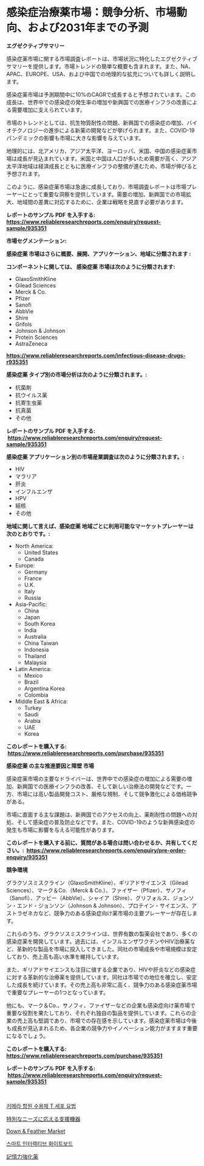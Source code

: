 <p><h1>感染症治療薬市場：競争分析、市場動向、および2031年までの予測</h1></p><p><strong>エグゼクティブサマリー</strong></p>
<p><p>感染症薬市場に関する市場調査レポートは、市場状況に特化したエグゼクティブサマリーを提供します。市場トレンドの簡単な概要も含まれます。また、NA、APAC、EUROPE、USA、および中国での地理的な拡充についても詳しく説明します。</p><p>感染症薬市場は予測期間中に10%のCAGRで成長すると予想されています。この成長は、世界中での感染症の発生率の増加や新興国での医療インフラの改善による需要増加に支えられています。</p><p>市場のトレンドとしては、抗生物質耐性の問題、新興国での感染症の増加、バイオテクノロジーの進歩による新薬の開発などが挙げられます。また、COVID-19パンデミックの影響も市場に大きな影響を与えています。</p><p>地理的には、北アメリカ、アジア太平洋、ヨーロッパ、米国、中国の感染症薬市場は成長が見込まれています。米国と中国は人口が多いため需要が高く、アジア太平洋地域は経済成長とともに医療インフラの整備が進むため、市場が伸びると予想されます。</p><p>このように、感染症薬市場は急速に成長しており、市場調査レポートは市場プレーヤーにとって重要な洞察を提供しています。需要の増加、新興国での市場拡大、地域間の差異に対応するために、企業は戦略を見直す必要があります。</p></p>
<p><strong>レポートのサンプル PDF を入手する: <a href="https://www.reliableresearchreports.com/enquiry/request-sample/935351">https://www.reliableresearchreports.com/enquiry/request-sample/935351</a></strong></p>
<p><strong>市場セグメンテーション:</strong></p>
<p><strong> 感染症薬 市場はさらに概要、展開、アプリケーション、地域に分類されます :</strong></p>
<p><strong>コンポーネントに関しては、 感染症薬 市場は次のように分類されます: &nbsp;</strong></p>
<p><ul><li>GlaxoSmithKline</li><li>Gilead Sciences</li><li>Merck & Co.</li><li>Pfizer</li><li>Sanofi</li><li>AbbVie</li><li>Shire</li><li>Grifols</li><li>Johnson & Johnson</li><li>Protein Sciences</li><li>AstraZeneca</li></ul></p>
<p><strong><a href="https://www.reliableresearchreports.com/infectious-disease-drugs-r935351">https://www.reliableresearchreports.com/infectious-disease-drugs-r935351</a></strong></p>
<p><strong> 感染症薬 タイプ別の市場分析は次のように分類されます。:</strong></p>
<p><ul><li>抗菌剤</li><li>抗ウイルス薬</li><li>抗寄生虫薬</li><li>抗真菌</li><li>その他</li></ul></p>
<p><strong>レポートのサンプル PDF を入手する: &nbsp;<a href="https://www.reliableresearchreports.com/enquiry/request-sample/935351">https://www.reliableresearchreports.com/enquiry/request-sample/935351</a></strong></p>
<p><strong> 感染症薬 アプリケーション別の市場産業調査は次のように分類されます。:</strong></p>
<p><ul><li>HIV</li><li>マラリア</li><li>肝炎</li><li>インフルエンザ</li><li>HPV</li><li>結核</li><li>その他</li></ul></p>
<p><strong>地域に関して言えば、感染症薬 地域ごとに利用可能なマーケットプレーヤーは次のとおりです。:</strong></p>
<p><ul>
    <li>
        North America:
        <ul>
            <li>United States</li>
            <li>Canada</li>
        </ul>
    </li>
    <li>
        Europe:
        <ul>
            <li>Germany</li>
            <li>France</li>
            <li>U.K.</li>
            <li>Italy</li>
            <li>Russia</li>
        </ul>
    </li>
    <li>
        Asia-Pacific:
        <ul>
            <li>China</li>
            <li>Japan</li>
            <li>South Korea</li>
            <li>India</li>
            <li>Australia</li>
            <li>China Taiwan</li>
            <li>Indonesia</li>
            <li>Thailand</li>
            <li>Malaysia</li>
        </ul>
    </li>
    <li>
        Latin America:
        <ul>
            <li>Mexico</li>
            <li>Brazil</li>
            <li>Argentina Korea</li>
            <li>Colombia</li>
        </ul>
    </li>
    <li>
        Middle East & Africa:
        <ul>
            <li>Turkey</li>
            <li>Saudi</li>
            <li>Arabia</li>
            <li>UAE</li>
            <li>Korea</li>
        </ul>
    </li>
    </ul></p>
<p><strong>このレポートを購入する: &nbsp;<a href="https://www.reliableresearchreports.com/purchase/935351">https://www.reliableresearchreports.com/purchase/935351</a></strong></p>
<p><strong>感染症薬 の主な推進要因と障壁 市場</strong></p>
<p><p>感染症薬市場の主要なドライバーは、世界中での感染症の増加による需要の増加、新興国での医療インフラの改善、そして新しい治療法の開発などです。一方、市場には高い製品開発コスト、厳格な規制、そして競争激化による価格競争がある。</p><p>市場に直面する主な課題は、新興国でのアクセスの向上、薬剤耐性の問題への対処、そして感染症の普及防止などです。また、COVID-19のような新興感染症の発生も市場に影響を与える可能性があります。</p></p>
<p><strong>このレポートを購入する前に、質問がある場合は問い合わせるか、共有してください。:&nbsp; <a href="https://www.reliableresearchreports.com/enquiry/pre-order-enquiry/935351">https://www.reliableresearchreports.com/enquiry/pre-order-enquiry/935351</a></strong></p>
<p><strong>競争環境</strong></p>
<p><p>グラクソスミスクライン（GlaxoSmithKline）、ギリアドサイエンス（Gilead Sciences）、マーク＆Co.（Merck & Co.）、ファイザー（Pfizer）、サノフィ（Sanofi）、アッビー（AbbVie）、シャイア（Shire）、グリフォルス、ジョンソン・エンド・ジョンソン（Johnson & Johnson）、プロテイン・サイエンス、アストラゼネカなど、競争力のある感染症向け薬市場の主要プレーヤーが存在します。</p><p>これらのうち、グラクソスミスクラインは、世界有数の製薬会社であり、多くの感染症薬を開発しています。過去には、インフルエンザワクチンやHIV治療薬など、革新的な製品を市場に投入してきました。同社の市場成長や市場規模は安定しており、売上高も高い水準を維持しています。</p><p>また、ギリアドサイエンスも注目に値する企業であり、HIVや肝炎などの感染症に対する革新的な治療薬を提供しています。同社は市場での地位を確立し、安定した成長を続けています。その売上高も非常に高く、競争力のある感染症薬市場で重要なプレーヤーの1つとなっています。</p><p>他にも、マーク＆Co.、サノフィ、ファイザーなどの企業も感染症向け薬市場で重要な役割を果たしており、それぞれ独自の製品を提供しています。これらの企業の売上高も堅調であり、市場での存在感を示しています。感染症薬市場は今後も成長が見込まれるため、各企業の競争力やイノベーション能力がますます重要になるでしょう。</p></p>
<p><strong>このレポートを購入する: &nbsp; <a href="https://www.reliableresearchreports.com/purchase/935351">https://www.reliableresearchreports.com/purchase/935351</a></strong></p>
<p><strong>レポートのサンプル PDF を入手する: &nbsp;<a href="https://www.reliableresearchreports.com/enquiry/request-sample/935351">https://www.reliableresearchreports.com/enquiry/request-sample/935351</a></strong><strong></strong></p>
<p>&nbsp;</p>
<p><p><a href="https://medium.com/@felipegrrady654556/%ED%82%A4%EB%A9%94%EB%A6%AD-%ED%95%AD%EC%9B%90-%EC%88%98%EC%9A%A9%EC%B2%B4-t-%EC%84%B8%ED%8F%AC-%EC%B9%98%EB%A3%8C-%EC%8B%9C%EC%9E%A5-%EA%B2%BD%EC%9F%81-%EB%B6%84%EC%84%9D-%EC%8B%9C%EC%9E%A5-%EB%8F%99%ED%96%A5-%EB%B0%8F-2031%EB%85%84%EA%B9%8C%EC%A7%80%EC%9D%98-%EC%A0%84%EB%A7%9D-385feaa6df37">키메라 항원 수용체 T 세포 요법</a></p><p><a href="https://github.com/MosesSpinka1914/Market-Research-Report-List-1/blob/main/997030176377.md">特別なニーズに応える支援機器</a></p><p><a href="https://issuu.com/reportprime-2/docs/down-feather-market-size-2030.pptx_fd8297bca9fbda">Down & Feather Market</a></p><p><a href="https://medium.com/@constantinvon/%EC%8A%A4%EB%A7%88%ED%8A%B8-%EB%8C%80%ED%99%94%EC%8B%9D-%ED%99%94%EC%9D%B4%ED%8A%B8%EB%B3%B4%EB%93%9C-%EC%8B%9C%EC%9E%A5-%EB%B3%B4%EA%B3%A0%EC%84%9C%EB%8A%94-%EC%9D%B4-%EC%8B%9C%EC%9E%A5%EC%9D%98-%EC%B5%9C%EC%8B%A0-%ED%8A%B8%EB%A0%8C%EB%93%9C%EC%99%80-%EC%84%B1%EC%9E%A5-%EA%B8%B0%ED%9A%8C%EB%A5%BC-%EB%B0%9D%ED%98%80%EC%A4%8D%EB%8B%88%EB%8B%A4-a8f37cd13bcc">스마트 인터랙티브 화이트보드</a></p><p><a href="https://github.com/RudyBoyer2017/Market-Research-Report-List-1/blob/main/564138776378.md">記憶力強化薬</a></p></p>